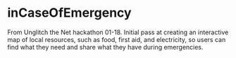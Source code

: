 # inCaseOfEmergency

From Unglitch the Net hackathon 01-18. 
Initial pass at creating an interactive map of local resources, such as food, first aid, and electricity, so users can find what they need and share what they have during emergencies.
